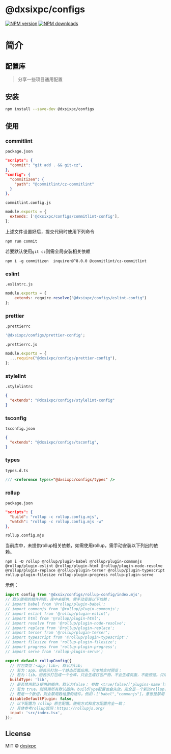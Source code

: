 # @dxsixpc/configs

[![NPM version](https://img.shields.io/npm/v/@dxsixpc/configs.svg?style=flat)](https://www.npmjs.com/package/@dxsixpc/configs)
[![NPM downloads](http://img.shields.io/npm/dm/@dxsixpc/configs.svg?style=flat)](https://www.npmjs.com/package/@dxsixpc/configs)

# 简介

## 配置库

> 分享一些项目通用配置



## 安装

```sh
npm install --save-dev @dxsixpc/configs
```



## 使用

### commitlint

`package.json`

```json
"scripts": {
  "commit": "git add . && git-cz",
},
"config": {
  "commitizen": {
    "path": "@commitlint/cz-commitlint"
  }
},
```

`commitlint.config.js`

```js
module.exports = {
  extends: ['@dxsixpc/configs/commitlint-config'],
};
```

上述文件设置好后，提交代码时使用下列命令

```shell
npm run commit
```


若要默认使用`git cz`则需全局安装相关依赖

```shell
npm i -g commitizen  inquirer@^8.0.0 @commitlint/cz-commitlint
```



### eslint

`.eslintrc.js`

```js
module.exports = {
    extends: require.resolve("@dxsixpc/configs/eslint-config")
};
```



### prettier

`.prettierrc`

```js
'@dxsixpc/configs/prettier-config';
```

`.prettierrc.js`

```js
module.exports = {
  ...require("@dxsixpc/configs/prettier-config"),
};
```



### stylelint

`.stylelintrc`

```json
{
  "extends": "@dxsixpc/configs/stylelint-config"
}
```



### tsconfig

`tsconfig.json`

```json
{
  "extends": "@dxsixpc/configs/tsconfig",
}
```



### types

`types.d.ts`

```ts
/// <reference types="@dxsixpc/configs/types" />
```



### rollup

`package.json`

```json
"scripts": {
  "build": "rollup -c rollup.config.mjs",
  "watch": "rollup -c rollup.config.mjs -w"
},
```

`rollup.config.mjs`

当前库中，未提供rollup相关依赖，如需使用rollup，需手动安装以下列出的依赖。

```shell
npm i -D rollup @rollup/plugin-babel @rollup/plugin-commonjs @rollup/plugin-eslint @rollup/plugin-html @rollup/plugin-node-resolve @rollup/plugin-replace @rollup/plugin-terser @rollup/plugin-typescript rollup-plugin-filesize rollup-plugin-progress rollup-plugin-serve
```

示例：

```js
import config from '@dxsix/configs/rollup-config/index.mjs';
// 默认使用的插件列表，库中未提供，需手动安装以下依赖；
// import babel from '@rollup/plugin-babel';
// import commonjs from '@rollup/plugin-commonjs';
// import eslint from '@rollup/plugin-eslint';
// import html from '@rollup/plugin-html';
// import resolve from '@rollup/plugin-node-resolve';
// import replace from '@rollup/plugin-replace';
// import terser from '@rollup/plugin-terser';
// import typescript from '@rollup/plugin-typescript';
// import filesize from 'rollup-plugin-filesize';
// import progress from 'rollup-plugin-progress';
// import serve from 'rollup-plugin-serve';

export default rollupConfig({
  // 打包类型：<app｜lib>; 默认为lib;
  // 若为：app。则表示打包一个静态页面应用。可本地实时预览；
  // 若为：lib。则表示打包成一个仓库，只会生成打包产物，不会生成页面，不能预览。只用来打包；
  buildType: 'lib',
  // 是否禁用默认提供的插件。默认为false； 参数 <true/false/['plugins-name']>
  // 若为 true。则禁用所有默认插件。buildType配置也会失效。完全是一个新的rollup，需要从头开始配置；
  // 若是一个数组，则会禁用数组里的插件。例如：["babel","commonjs"]。意思是禁用 babel和commonjs插件
  disableDefaultPlugin: false,
  // 以下配置为 rollup 原生配置。使用方式和官方配置完全一致；
  // 具体参考rollup官网：https://rollupjs.org/
  input: 'src/index.tsx',
});
```



## License

MIT © [dxsixpc](https://github.com/dxsixpc)

